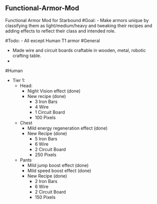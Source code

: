 ## Functional-Armor-Mod
Functional Armor Mod for Starbound
#Goal:
	- Make armors unique by classifying them as light/medium/heavy and tweaking their recipes and adding effects to reflect their class and intended role.

#Todo:
	- All except Human T1 armor
#General
 - Made wire and circuit boards craftable in wooden, metal, robotic crafting table.
 - 
#Human
 - Tier 1:
 	- Head:
 		- Night Vision effect (done)
 		- New recipe (done)
 			- 3 Iron Bars
 			- 4 Wire
 			- 1 Circuit Board
 			- 100 Pixels
 	- Chest
 		- Mild energy regeneration effect (done)
 		- New Recipe (done)
 			- 5 Iron Bars
 			- 6 Wire
 			- 2 Circuit Board
 			- 250 Pixels
 	- Pants
 		-  Mild jump boost effect (done)
 		-  Mild speed boost effect (done)
 		- New Recipe (done)
 			- 2 Iron Bars
 			- 6 Wire
 			- 2 Circuit Board
 			- 150 Pixels
